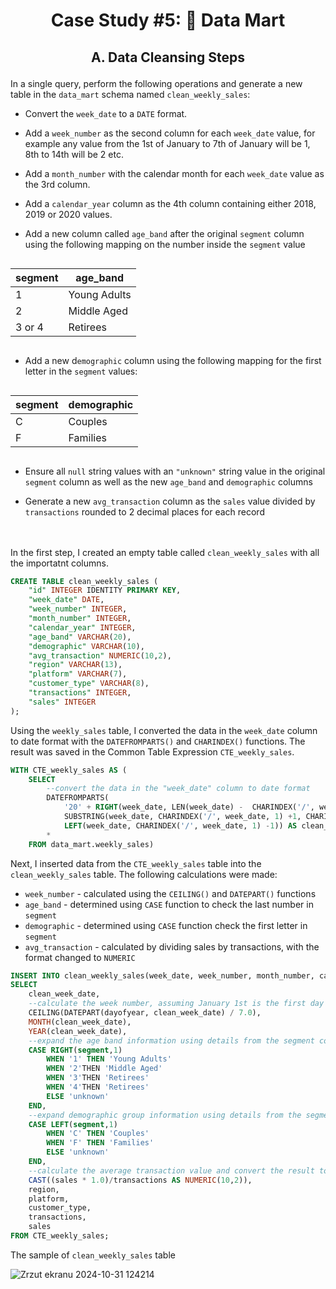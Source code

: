 # <p align="center"> Case Study #5: 🛒 Data Mart
 
## <p align="center"> A. Data Cleansing Steps

In a single query, perform the following operations and generate a new table in the `data_mart` schema named `clean_weekly_sales`:

* Convert the `week_date` to a `DATE` format.

* Add a `week_number` as the second column for each `week_date` value, for example any value from the 1st of January to 7th of January will be 1, 8th to 14th will be 2 etc.

* Add a `month_number` with the calendar month for each `week_date` value as the 3rd column.

* Add a `calendar_year` column as the 4th column containing either 2018, 2019 or 2020 values.

* Add a new column called `age_band` after the original `segment` column using the following mapping on the number inside the `segment` value

<div style="display: flex; justify-content: center; text-align: center;">

segment | age_band
-- | --
1 | Young Adults
2 | Middle Aged
3 or 4 | Retirees

</div>


* Add a new d`emographic` column using the following mapping for the first letter in the `segment` values:

<div style="display: flex; justify-content: center; text-align: center;">

segment | demographic
-- | --
C | Couples
F | Families

</div>


* Ensure all `null` string values with an `"unknown"` string value in the original `segment` column as well as the new `age_band` and `demographic` columns

* Generate a new `avg_transaction` column as the `sales` value divided by `transactions` rounded to 2 decimal places for each record

<br></br>
In the first step, I created an empty table called `clean_weekly_sales` with all the importatnt columns.

```sql
CREATE TABLE clean_weekly_sales (
	"id" INTEGER IDENTITY PRIMARY KEY,
	"week_date" DATE,
	"week_number" INTEGER,
	"month_number" INTEGER,
	"calendar_year" INTEGER,
	"age_band" VARCHAR(20),
	"demographic" VARCHAR(10),
	"avg_transaction" NUMERIC(10,2),
	"region" VARCHAR(13),
	"platform" VARCHAR(7),
	"customer_type" VARCHAR(8),
	"transactions" INTEGER,
	"sales" INTEGER
);
```
Using the `weekly_sales` table, I converted the data in the `week_date` column to date format with the `DATEFROMPARTS()` and `CHARINDEX()` functions. The result was saved in the Common Table Expression `CTE_weekly_sales`.

```sql
WITH CTE_weekly_sales AS (
	SELECT 
		--convert the data in the "week_date" column to date format
		DATEFROMPARTS(
			'20' + RIGHT(week_date, LEN(week_date) -  CHARINDEX('/', week_date, CHARINDEX('/', week_date, 1) + 1)),
			SUBSTRING(week_date, CHARINDEX('/', week_date, 1) +1, CHARINDEX('/', week_date, CHARINDEX('/', week_date, 1) + 1) - CHARINDEX('/', week_date, 1) - 1),
			LEFT(week_date, CHARINDEX('/', week_date, 1) -1)) AS clean_week_date,
		*
	FROM data_mart.weekly_sales)
```

Next, I inserted data from the `CTE_weekly_sales` table into the `clean_weekly_sales` table. The following calculations were made:
* `week_number` - calculated using the `CEILING()` and `DATEPART()` functions
* `age_band` - determined using `CASE` function to check the last number in `segment`
* `demographic` - determined using `CASE` function check the first letter in `segment`
* `avg_transaction` - calculated by dividing sales by transactions, with the format changed to `NUMERIC`


```sql
INSERT INTO clean_weekly_sales(week_date, week_number, month_number, calendar_year, age_band, demographic, avg_transaction, region, platform, customer_type, transactions, sales)
SELECT 
	clean_week_date,
	--calculate the week number, assuming January 1st is the first day of the week
	CEILING(DATEPART(dayofyear, clean_week_date) / 7.0),
	MONTH(clean_week_date),
	YEAR(clean_week_date),
	--expand the age band information using details from the segment column
	CASE RIGHT(segment,1)
		WHEN '1' THEN 'Young Adults'
		WHEN '2'THEN 'Middle Aged'
		WHEN '3'THEN 'Retirees'
		WHEN '4'THEN 'Retirees'
		ELSE 'unknown'
	END,
	--expand demographic group information using details from the segment column.
	CASE LEFT(segment,1)
		WHEN 'C' THEN 'Couples'
		WHEN 'F' THEN 'Families'
		ELSE 'unknown'
	END,
	--calculate the average transaction value and convert the result to NUMERIC format
	CAST((sales * 1.0)/transactions AS NUMERIC(10,2)),
	region,
	platform,
	customer_type,
	transactions,
	sales
FROM CTE_weekly_sales;
```
The sample of `clean_weekly_sales` table

![Zrzut ekranu 2024-10-31 124214](https://github.com/user-attachments/assets/beb88ac3-d4cb-4ee6-97f9-20e0415fea9f)
